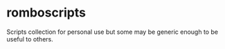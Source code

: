 romboscripts
============

Scripts collection for personal use but some may be generic enough to be useful to others.
